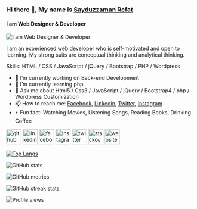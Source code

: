 ### Hi there 👋, My name is [Sayduzzaman Refat](https://www.facebook.com/sayduzzaman.refat/)
#### I am Web Designer & Developer
![I am Web Designer & Developer](https://1.bp.blogspot.com/-xFkvZUO2kno/X_SYx8KNiII/AAAAAAAAAOg/Af8V68lGV5wfrX921OjD8TKzffNBq2magCLcBGAsYHQ/s700/Untitled%2Bdesign.png)

I am an experienced web developer who is self-motivated and open to learning.
My strong suits are conceptual thinking and analytical thinking.

Skills: HTML / CSS / JavaScript / jQuery / Bootstrap / PHP / Wordpress

- 🔭 I’m currently working on Back-end Development 
- 🌱 I’m currently learning php 
- 💬 Ask me about Html5 / Css3 / JavaScript / jQuery / Bootstrap4 / php / Wordpress Customization 
- 📫 How to reach me: [Facebook](https://www.facebook.com/sayduzzaman.refat/), [Linkedin](https://www.linkedin.com/in/sayduzzaman-refat-82346b1b1/), [Twitter](https://www.linkedin.com/in/sayduzzaman-refat-82346b1b1/), [Instagram](https://www.instagram.com/sayduzzaman_refat/) 
- ⚡ Fun fact: Watching Movies, Listening Songs, Reading Books, Drinking Coffee

[<img src='https://cdn.jsdelivr.net/npm/simple-icons@3.0.1/icons/github.svg' alt='github' height='40'>](https://github.com/SayduzzamanRefat)  [<img src='https://cdn.jsdelivr.net/npm/simple-icons@3.0.1/icons/linkedin.svg' alt='linkedin' height='40'>](https://www.linkedin.com/in/sayduzzaman-refat-82346b1b1/)  [<img src='https://cdn.jsdelivr.net/npm/simple-icons@3.0.1/icons/facebook.svg' alt='facebook' height='40'>](https://www.facebook.com/sayduzzaman.refat)  [<img src='https://cdn.jsdelivr.net/npm/simple-icons@3.0.1/icons/instagram.svg' alt='instagram' height='40'>](https://www.instagram.com/sayduzzaman_refat/)  [<img src='https://cdn.jsdelivr.net/npm/simple-icons@3.0.1/icons/twitter.svg' alt='twitter' height='40'>](https://twitter.com/SayduzzamanRef1)  [<img src='https://cdn.jsdelivr.net/npm/simple-icons@3.0.1/icons/stackoverflow.svg' alt='stackoverflow' height='40'>](https://stackoverflow.com/users/14945960/sayduzzaman-refat)  [<img src='https://cdn.jsdelivr.net/npm/simple-icons@3.0.1/icons/icloud.svg' alt='website' height='40'>](https://devrefat.com)  

[![Top Langs](https://github-readme-stats.vercel.app/api/top-langs/?username=SayduzzamanRefat)](https://github.com/anuraghazra/github-readme-stats)

![GitHub stats](https://github-readme-stats.vercel.app/api?username=SayduzzamanRefat&show_icons=true)  

![GitHub metrics](https://metrics.lecoq.io/SayduzzamanRefat)  

![GitHub streak stats](https://github-readme-streak-stats.herokuapp.com/?user=SayduzzamanRefat)  

![Profile views](https://gpvc.arturio.dev/SayduzzamanRefat)  
